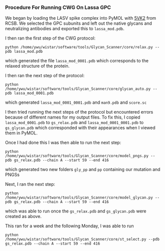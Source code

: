 ### Procedure For Running CWG On Lassa GPC

We began by loading the LASV spike complex into PyMOL with [5VK2](https://www.rcsb.org/structure/5VK2) from RCSB. We selected the GPC subunits and left out the native glycans and neutralizing antibodies and exported this to `lassa_mod.pdb`.

I then ran the first step of the CWG protocol:

```
python /home/ywu/wistar/software/tools/Glycan_Scanner/core/relax.py --pdb lassa_mod.pdb
```

which generated the file `lassa_mod_0001.pdb` which corresponds to the relaxed structure of the protein. 

I then ran the next step of the protocol:

```
python /home/ywu/wistar/software/tools/Glycan_Scanner/core/glycan_auto.py --pdb lassa_mod_0001.pdb
```

which generated `lassa_mod_0001_0001.pdb` and `man9.pdb` and `score.sc`

I then tried running the next steps of the protocol but encountered errors because of different names for my output files. To fix this, I copied `lassa_mod_0001.pdb` to `gs_relax.pdb` and `lassa_mod_0001_0001.pdb` to `gs_glycan.pdb` which corresponded with their appearances when I viewed them in PyMOL. 

Once I had done this I was then able to run the next step:

```
python /home/ywu/wistar/software/tools/Glycan_Scanner/core/model_pngs.py --pdb gs_relax.pdb --chain A --start 59 --end 416
```

 which generated two new folders `gly_pp` and `pp` containing our mutation and PNGSs

Next, I ran the next step:

```
python /home/ywu/wistar/software/tools/Glycan_Scanner/core/model_glycan.py --pdb gs_relax.pdb --chain A --start 59 --end 416
```

which was able to run once the `gs_relax.pdb` and `gs_glycan.pdb` were created as above. 

This ran for a week and the following Monday, I was able to run 

```
python /home/ywu/wistar/software/tools/Glycan_Scanner/core/st_select.py --pdb gs_relax.pdb --chain A --start 59 --end 416
```

